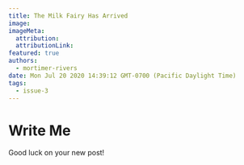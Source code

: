 ```yaml
---
title: The Milk Fairy Has Arrived
image:
imageMeta:
  attribution:
  attributionLink:
featured: true
authors: 
  - mortimer-rivers
date: Mon Jul 20 2020 14:39:12 GMT-0700 (Pacific Daylight Time)
tags:
  - issue-3
---
```


# Write Me

Good luck on your new post!

